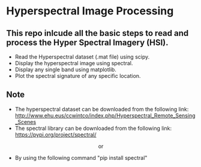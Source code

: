 # Hyperspectral Image Processing
## This repo inlcude all the basic steps to read and process the Hyper Spectral Imagery (HSI).
* Read the Hyperspectral dataset (.mat file) using scipy.
* Display the hyperspectral image using spectral.
* Display any single band using matplotlib.
* Plot the spectral signature of any specific location.

## Note
* The hyperspectral dataset can be downloaded from the following link: http://www.ehu.eus/ccwintco/index.php/Hyperspectral_Remote_Sensing_Scenes
* The spectral library can be downloaded from the following link: https://pypi.org/project/spectral/ 
<p align="center">
    or
</p>

* By using the following command "pip install spectral"
